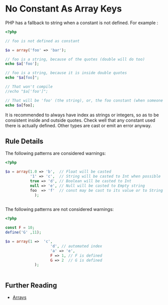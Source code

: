 <!-- PHP Manual -->
# No Constant As Array Keys

PHP has a fallback to string when a constant is not defined. For example : 

```php
<?php

// foo is not defined as constant 

$a = array('foo' => 'bar');

// foo is a string, because of the quotes (double will do too)
echo $a['foo'];

// foo is a string, because it is inside double quotes
echo "$a[foo]";

// That won't compile
//echo "$a['foo']";

// That will be 'foo' (the string), or, the foo constant (when someone defines it)
echo $a[foo];

```
It is recommended to always have index as strings or integers, so as to be consistent inside and outside quotes. Check well that any constant used there is actually defined. Other types are cast or emit an error anyway.

## Rule Details

The following patterns are considered warnings:

```php
<?php

$a = array(1.0 => 'b',  // Float will be casted
		   '1' => 'c',  // String will be casted to Int when possible
		   true => 'd', // Boolean will be casted to Int
		   null => 'e', // Null will be casted to Empty string
	  	   foo  => 'f'  // const may be cast to its value or to String
			 );
 
```


The following patterns are not considered warnings:

```php
<?php

const F = 10;
define('G' ,11);

$a = array(1 =>  'c', 
				    'd', // automated index
		 		    'a' => 'e',
		 		    F => 1, // F is defined
		 		    G => 2  // G is defined
			 );
 
```


## Further Reading

* [Arrays](http://php.net/language.types.array)
